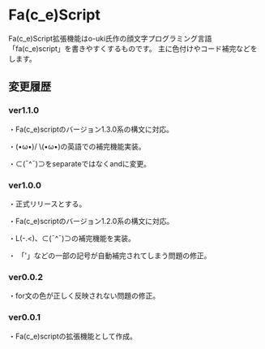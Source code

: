 # Fa(c_e)Script

Fa(c_e)Script拡張機能はo-uki氏作の顔文字プログラミング言語「fa(c_e)script」を書きやすくするものです。
主に色付けやコード補完などをします。

## 変更履歴

### ver1.1.0
・Fa(c_e)scriptのバージョン1.3.0系の構文に対応。

・(•ω•)/ \\(•ω•)の英語での補完機能実装。

・⊂(¯^¯)⊃をseparateではなくandに変更。

### ver1.0.0
・正式リリースとする。

・Fa(c_e)scriptのバージョン1.2.0系の構文に対応。

・L(-.<)、⊂(¯^¯)⊃の補完機能を実装。

・ 「'」などの一部の記号が自動補完されてしまう問題の修正。

### ver0.0.2
・for文の色が正しく反映されない問題の修正。

### ver0.0.1
・Fa(c_e)scriptの拡張機能として作成。
